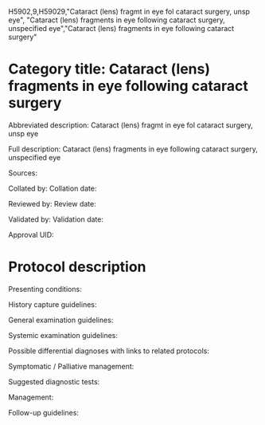 H5902,9,H59029,"Cataract (lens) fragmt in eye fol cataract surgery, unsp eye", "Cataract (lens) fragments in eye following cataract surgery, unspecified eye","Cataract (lens) fragments in eye following cataract surgery"
# Category title: Cataract (lens) fragments in eye following cataract surgery

Abbreviated description: Cataract (lens) fragmt in eye fol cataract surgery, unsp eye

Full description: Cataract (lens) fragments in eye following cataract surgery, unspecified eye

Sources:

Collated by:
Collation date:

Reviewed by:
Review date:

Validated by:
Validation date:

Approval UID:

# Protocol description

Presenting conditions:

History capture guidelines:

General examination guidelines:

Systemic examination guidelines:

Possible differential diagnoses with links to related protocols:

Symptomatic / Palliative management:

Suggested diagnostic tests:

Management:

Follow-up guidelines:
